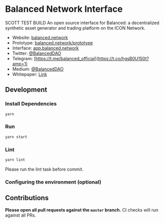 # Balanced Network Interface

SCOTT TEST BUILD
An open source interface for Balanced: a decentralized synthetic asset generator and trading platform on the ICON Network.

- Website: [balanced.network](https://balanced.network/)
- Prototype: [balanced.network/prototype](https://balanced.network/prototype)
- Interface: [app.balanced.network](https://app.balanced.network/)
- Twitter: [@BalancedDAO](https://twitter.com/BalancedDAO)
- Telegram: [https://t.me/balanced_official](https://t.co/hgsB0U150t?amp=1)
- Medium: [@BalancedDAO](https://balanceddao.medium.com/)
- Whitepaper: [Link](https://balanced.network/resources/latest-white-paper.pdf)

## Development

### Install Dependencies

```bash
yarn
```

### Run

```bash
yarn start
```

### Lint

```bash
yarn lint
```

Please run the lint task before commit.

### Configuring the environment (optional)

## Contributions

**Please open all pull requests against the `master` branch.**
CI checks will run against all PRs.
